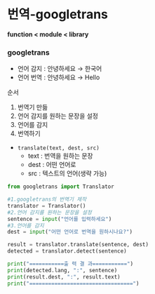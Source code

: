 # 번역-googletrans

**function < module < library**

### googletrans

- 언어 감지 : 안녕하세요 → 한국어
- 언어 번역 : 안녕하세요 → Hello

순서

1. 번역기 만듦
2. 언어 감지를 원하는 문장을 설정
3. 언어를 감지
4. 번역하기

- `translate(text, dest, src)`
    - text : 번역을 원하는 문장
    - dest : 어떤 언어로
    - src : 텍스트의 언어(생략 가능)

```python
from googletrans import Translator

#1.googletrans의 번역기 제작
translator = Translator()
#2.언어 감지를 원하는 문장을 설정
sentence = input("언어를 입력하세요")
#3.언어를 감지
dest = input("어떤 언어로 번역을 원하시나요?")

result = translator.translate(sentence, dest)
detected = translator.detect(sentence)

print("===========출 력 결 과===========")
print(detected.lang, ":", sentence)
print(result.dest, ":", result.text)
print("=================================")
```